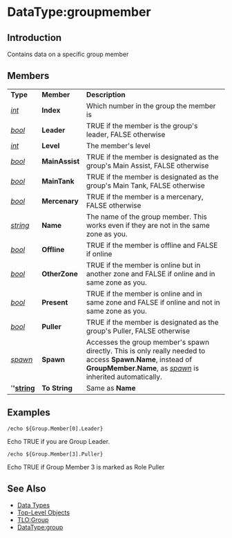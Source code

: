 # DataType:groupmember

## Introduction

Contains data on a specific group member

## Members

|  |  |  |
| :--- | :--- | :--- |
| **Type** | **Member** | **Description** |
| [_int_](datatype-int.md) | **Index** | Which number in the group the member is |
| [_bool_](datatype-bool.md) | **Leader** | TRUE if the member is the group's leader, FALSE otherwise |
| [_int_](datatype-int.md) | **Level** | The member's level |
| [_bool_](datatype-bool.md) | **MainAssist** | TRUE if the member is designated as the group's Main Assist, FALSE otherwise |
| [_bool_](datatype-bool.md) | **MainTank** | TRUE if the member is designated as the group's Main Tank, FALSE otherwise |
| [_bool_](datatype-bool.md) | **Mercenary** | TRUE if the member is a mercenary, FALSE otherwise |
| [_string_]() | **Name** | The name of the group member. This works even if they are not in the same zone as you. |
| [_bool_](datatype-bool.md) | **Offline** | TRUE if the member is offline and FALSE if online |
| [_bool_](datatype-bool.md) | **OtherZone** | TRUE if the member is online but in another zone and FALSE if online and in same zone as you. |
| [_bool_](datatype-bool.md) | **Present** | TRUE if the member is online and in same zone and FALSE if online and not in same zone as you. |
| [_bool_](datatype-bool.md) | **Puller** | TRUE if the member is designated as the group's Puller, FALSE otherwise |
| [_spawn_](datatype-spawn.md) | **Spawn** | Accesses the group member's spawn directly. This is only really needed to access **Spawn.Name**, instead of **GroupMember.Name**, as [_spawn_](datatype-spawn.md) is inherited automatically. |
| '**'**[**string**]() | **To String** | Same as **Name** |

## Examples

`/echo ${Group.Member[0].Leader}`

Echo TRUE if you are Group Leader.

`/echo ${Group.Member[3].Puller}`

Echo TRUE if Group Member 3 is marked as Role Puller

## See Also

* [Data Types](./)
* [Top-Level Objects](../top-level-objects/)
* [TLO:Group](../top-level-objects/tlo-group.md)
* [DataType:group](datatype-group.md)

